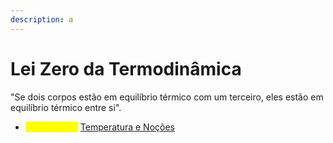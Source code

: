 ```yaml
---
description: a
---
```


# Lei Zero da Termodinâmica

"Se dois corpos estão em equilíbrio térmico com um terceiro, eles estão em equilíbrio térmico entre si".&#x20;

* <mark style="color:yellow;">Ver também:</mark> [Temperatura e Noções](temperatura-e-nocoes.md)
